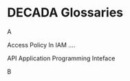 # DECADA Glossaries
A

Access Policy
                In IAM .... 

API
                Application Programming Inteface

B
